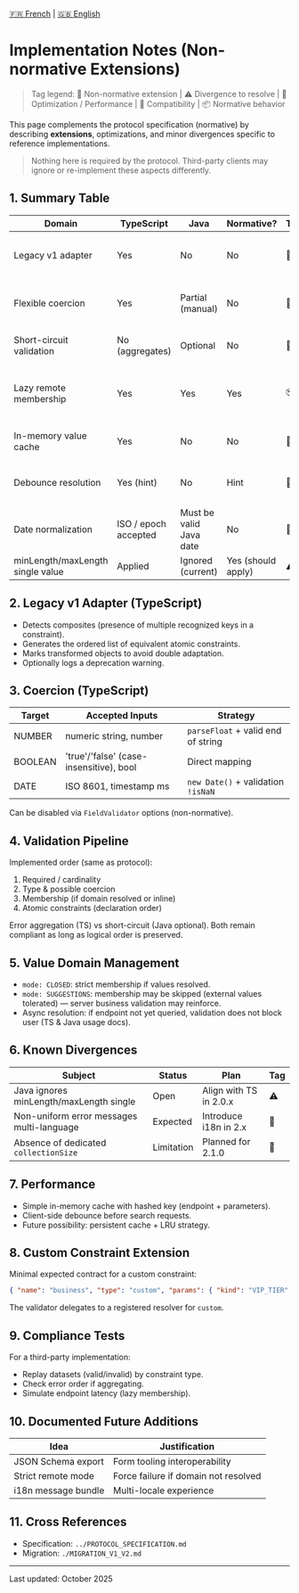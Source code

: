 [🇫🇷 French](../IMPLEMENTATION_NOTES.md) | [🇬🇧 English](./IMPLEMENTATION_NOTES.md)

# Implementation Notes (Non-normative Extensions)

> Tag legend: 🔧 Non-normative extension | ⚠️ Divergence to resolve | 🚀 Optimization / Performance | 🧩 Compatibility | 📦 Normative behavior

This page complements the protocol specification (normative) by describing **extensions**, optimizations, and minor divergences specific to reference implementations.

> Nothing here is required by the protocol. Third-party clients may ignore or re-implement these aspects differently.

## 1. Summary Table
| Domain | TypeScript | Java | Normative? | Tag | Comment |
|--------|-----------|------|------------|-----|---------|
| Legacy v1 adapter | Yes | No | No | 🔧 | Automatic translation composites → atomics |
| Flexible coercion | Yes | Partial (manual) | No | 🔧 | Number, boolean, date from strings |
| Short-circuit validation | No (aggregates) | Optional | No | 🔧🚀 | Stop at first error for performance |
| Lazy remote membership | Yes | Yes | Yes | 📦 | Ignores membership if domain not yet resolved |
| In-memory value cache | Yes | No | No | 🚀 | Pluggable interface on TS side |
| Debounce resolution | Yes (hint) | No | Hint | 🚀 | Based on `debounceMs` from endpoint |
| Date normalization | ISO / epoch accepted | Must be valid Java date | No | 🔧 | TS tries to parse multiple formats |
| minLength/maxLength single value | Applied | Ignored (current) | Yes (should apply) | ⚠️ | Divergence to fix |

## 2. Legacy v1 Adapter (TypeScript)
- Detects composites (presence of multiple recognized keys in a constraint).
- Generates the ordered list of equivalent atomic constraints.
- Marks transformed objects to avoid double adaptation.
- Optionally logs a deprecation warning.

## 3. Coercion (TypeScript)
| Target | Accepted Inputs | Strategy |
|--------|----------------|----------|
| NUMBER | numeric string, number | `parseFloat` + valid end of string |
| BOOLEAN | 'true'/'false' (case-insensitive), bool | Direct mapping |
| DATE | ISO 8601, timestamp ms | `new Date()` + validation `!isNaN` |

Can be disabled via `FieldValidator` options (non-normative).

## 4. Validation Pipeline
Implemented order (same as protocol):
1. Required / cardinality
2. Type & possible coercion
3. Membership (if domain resolved or inline)
4. Atomic constraints (declaration order)

Error aggregation (TS) vs short-circuit (Java optional). Both remain compliant as long as logical order is preserved.

## 5. Value Domain Management
- `mode: CLOSED`: strict membership if values resolved.
- `mode: SUGGESTIONS`: membership may be skipped (external values tolerated) — server business validation may reinforce.
- Async resolution: if endpoint not yet queried, validation does not block user (TS & Java usage docs).

## 6. Known Divergences
| Subject | Status | Plan | Tag |
|--------|--------|------|-----|
| Java ignores minLength/maxLength single | Open | Align with TS in 2.0.x | ⚠️ |
| Non-uniform error messages multi-language | Expected | Introduce i18n in 2.x | 🔧 |
| Absence of dedicated `collectionSize` | Limitation | Planned for 2.1.0 | 🔧 |

## 7. Performance
- Simple in-memory cache with hashed key (endpoint + parameters).
- Client-side debounce before search requests.
- Future possibility: persistent cache + LRU strategy.

## 8. Custom Constraint Extension
Minimal expected contract for a custom constraint:
```json
{ "name": "business", "type": "custom", "params": { "kind": "VIP_TIER" }, "errorMessage": "Client not VIP" }
```
The validator delegates to a registered resolver for `custom`.

## 9. Compliance Tests
For a third-party implementation:
- Replay datasets (valid/invalid) by constraint type.
- Check error order if aggregating.
- Simulate endpoint latency (lazy membership).

## 10. Documented Future Additions
| Idea | Justification |
|------|---------------|
| JSON Schema export | Form tooling interoperability | 
| Strict remote mode | Force failure if domain not resolved | 
| i18n message bundle | Multi-locale experience | 

## 11. Cross References
- Specification: `../PROTOCOL_SPECIFICATION.md`
- Migration: `./MIGRATION_V1_V2.md`

---
Last updated: October 2025
